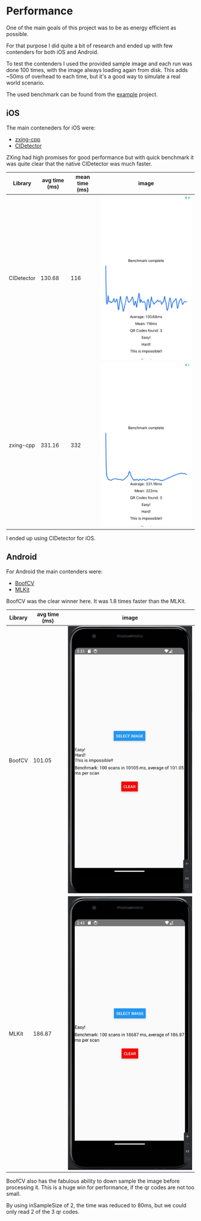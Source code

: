 # Performance

One of the main goals of this project was to be as energy efficient as possible.

For that purpose I did quite a bit of research and ended up with few contenders for both iOS and Android.

To test the contenders I used the provided sample image and each run was done 100 times, with the image always loading again from disk. This adds ~50ms of overhead to each time, but it's a good way to simulate a real world scenario.

The used benchmark can be found from the [example](example/src/components/Benchmark.tsx) project.

## iOS

The main conteneders for iOS were:
- [zxing-cpp](https://github.com/zxing-cpp/zxing-cpp)
- [CIDetector](https://developer.apple.com/documentation/coreimage/cidetector)

ZXing had high promises for good performance but with quick benchmark it was quite clear that the native CIDetector was much faster.

| Library | avg time (ms) | mean time (ms) | image |
| --- | --- | --- | --- |
| CIDetector | 130.68 | 116 | ![CIDetector](/assets/ios_CIDetector.jpg) |
| zxing-cpp | 331.16 | 332 | ![zxing-cpp](/assets/ios_zxing.jpg) |

I ended up using CIDetector for iOS.

## Android

For Android the main contenders were:
- [BoofCV](https://boofcv.org/index.php?title=Main_Page)
- [MLKit](https://developers.google.com/ml-kit)

BoofCV was the clear winner here. It was 1.8 times faster than the MLKit.

| Library | avg time (ms) | image |
| --- | --- | --- |
| BoofCV | 101.05 | ![BoofCV](/assets/android_boofcv.jpg) |
| MLKit | 186.87 | ![MLKit](/assets/android_mlkit.jpg) |

BoofCV also has the fabulous ability to down sample the image before processing it. This is a huge win for performance, if the qr codes are not too small.

By using inSampleSize of 2, the time was reduced to 80ms, but we could only read 2 of the 3 qr codes.